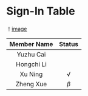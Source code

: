 # Sign-In Table

！[image](https://github.com/xuning28/FDA_project_group_XN/raw/master/img/sign_in.png)


| **Member Name** |   **Status**   |
|:---------------:|:--------------:|
| Yuzhu Cai       |                |
| Hongchi Li      |                |
| Xu Ning         |       √        |
| Zheng Xue       |   $\beta$      |
